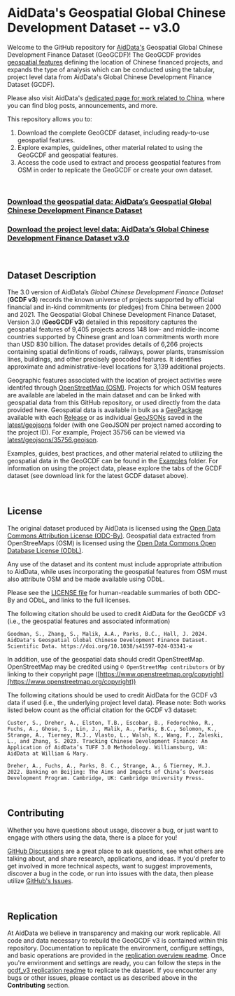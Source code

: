# AidData's Geospatial Global Chinese Development Dataset -- v3.0


Welcome to the GitHub repository for [AidData's](https://www.aiddata.org/) Geospatial Global Chinese Development Finance Dataset (GeoGCDF)! The GeoGCDF provides [geospatial features](examples/features_intro) defining the location of Chinese financed projects, and expands the type of analysis which can be conducted using the tabular, project level data from AidData's Global Chinese Development Finance Dataset (GCDF).

Please also visit AidData's [dedicated page for work related to China](https://www.aiddata.org/china), where you can find blog posts, announcements, and more.


This repository allows you to:
1. Download the complete GeoGCDF dataset, including ready-to-use geospatial features.
2. Explore examples, guidelines, other material related to using the GeoGCDF and geospatial features.
3. Access the code used to extract and process geospatial features from OSM in order to replicate the GeoGCDF or create your own dataset.


<br/>

### [Download the geospatial data: AidData’s Geospatial Global Chinese Development Finance Dataset](https://github.com/aiddata/gcdf-geospatial-data/releases/latest)

### [Download the project level data: AidData’s Global Chinese Development Finance Dataset v3.0](https://www.aiddata.org/data/aiddatas-global-chinese-development-finance-dataset-version-3-0)




<br/>

## Dataset Description

The 3.0 version of AidData’s _Global Chinese Development Finance Dataset_ (__GCDF v3__) records the known universe of projects supported by official financial and in-kind commitments (or pledges) from China between 2000 and 2021. The Geospatial Global Chinese Development Finance Dataset, Version 3.0 (__GeoGCDF v3__) detailed in this repository captures the geospatial features of 9,405 projects across 148 low- and middle-income countries supported by Chinese grant and loan commitments worth more than USD 830 billion. The dataset provides details of 6,266 projects containing spatial definitions of roads, railways, power plants, transmission lines, buildings, and other precisely geocoded features. It identifies approximate and administrative-level locations for 3,139 additional projects.

Geographic features associated with the location of project activities were identifed through [OpenStreetMap (OSM)](https://www.openstreetmap.org/). Projects for which OSM features are available are labeled in the main dataset and can be linked with geospatial data from this GitHub repository, or used directly from the data provided here. Geospatial data is available in bulk as a [GeoPackage](https://www.geopackage.org/) available with each [Release](https://github.com/aiddata/gcdf-geospatial-data/releases/latest) or as individual [GeoJSONs](https://geojson.org/) saved in the [latest/geojsons](latest/geojsons) folder (with one GeoJSON per project named according to the project ID). For example, Project 35756 can be viewed via [latest/geojsons/35756.geojson](latest/geojsons/35756.geojson).


Examples, guides, best practices, and other material related to utilizing the geospatial data in the GeoGCDF can be found in the [Examples](examples) folder. For information on using the project data, please explore the tabs of the GCDF dataset (see download link for the latest GCDF dataset above).



<br/>

## License

The original dataset produced by AidData is licensed using the [Open Data Commons Attribution License (ODC-By)](https://opendatacommons.org/licenses/by/1-0/). Geospatial data extracted from OpenStreeMaps (OSM) is licensed using the [Open Data Commons Open Database License (ODbL)](https://opendatacommons.org/licenses/odbl/1-0/).

Any use of the dataset and its content must include appropriate attribution to AidData, while uses incorporating the geospatial features from OSM must also attribute OSM and be made available using ODbL.

Please see the [LICENSE file](LICENSE.md) for human-readable summaries of both ODC-By and ODbL, and links to the full licenses.

The following citation should be used to credit AidData for the GeoGCDF v3 (i.e., the geospatial features and associated information)
```
Goodman, S., Zhang, S., Malik, A.A., Parks, B.C., Hall, J. 2024. AidData's Geospatial Global Chinese Development Finance Dataset. Scientific Data. https://doi.org/10.1038/s41597-024-03341-w
```

In addition, use of the geospatial data should credit OpenStreetMap. OpenStreetMap may be credited using `© OpenStreetMap contributors` or by linking to their copyright page ([https://www.openstreetmap.org/copyright](https://www.openstreetmap.org/copyright))


The following citations should be used to credit AidData for the GCDF v3 data if used (i.e., the underlying project level data). Please note: Both works listed below count as the official citation for the GCDF v3 dataset:
```
Custer, S., Dreher, A., Elston, T.B., Escobar, B., Fedorochko, R., Fuchs, A., Ghose, S., Lin, J., Malik, A., Parks, B.C., Solomon, K., Strange, A., Tierney, M.J., Vlasto, L., Walsh, K., Wang, F., Zaleski, L., and Zhang, S. 2023. Tracking Chinese Development Finance: An Application of AidData’s TUFF 3.0 Methodology. Williamsburg, VA: AidData at William & Mary.

Dreher, A., Fuchs, A., Parks, B. C., Strange, A., & Tierney, M.J. 2022. Banking on Beijing: The Aims and Impacts of China’s Overseas Development Program. Cambridge, UK: Cambridge University Press.
```


<br/>

## Contributing

Whether you have questions about usage, discover a bug, or just want to engage with others using the data, there is a place for you!

[GitHub Discussions](https://github.com/aiddata/gcdf-geospatial-data/discussions) are a great place to ask questions, see what others are talking about, and share research, applications, and ideas. If you'd prefer to get involved in more technical aspects, want to suggest improvements, discover a bug in the code, or run into issues with the data, then please utilize [GitHub's Issues](https://github.com/aiddata/gcdf-geospatial-data/issues).



<br/>

## Replication

At AidData we believe in transparency and making our work replicable. All code and data necessary to rebuild the GeoGCDF v3 is contained within this repository. Documentation to replicate the environment, configure settings, and basic operations are provided in the [replication overview readme](examples/replication/overview.md). Once you're environment and settings are ready, you can follow the steps in the [gcdf_v3 replication readme](examples/replication/gcdf_v3.md) to replicate the dataset. If you encounter any bugs or other issues, please contact us as described above in the **Contributing** section.
